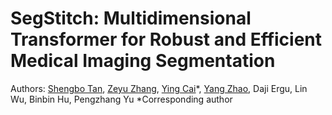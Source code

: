 # SegStitch: Multidimensional Transformer for Robust and Efficient Medical Imaging Segmentation

Authors: [Shengbo Tan](https://github.com/goblin327), [Zeyu Zhang](https://steve-zeyu-zhang.github.io/), [Ying Cai](https://ieeexplore.ieee.org/author/37087137422)*, [Yang Zhao](https://yangyangkiki.github.io/), Daji Ergu, Lin Wu, Binbin Hu, Pengzhang Yu
*Corresponding author

